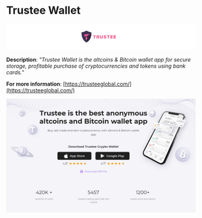 # Trustee Wallet

![](<../../../.gitbook/assets/image (88).png>)

**Description**: _"Trustee Wallet is the altcoins & Bitcoin wallet app for secure storage, profitable purchase of cryptocurrencies and tokens using bank cards."_

**For more information**: [https://trusteeglobal.com/](https://trusteeglobal.com/)

![](<../../../.gitbook/assets/image (158).png>)
